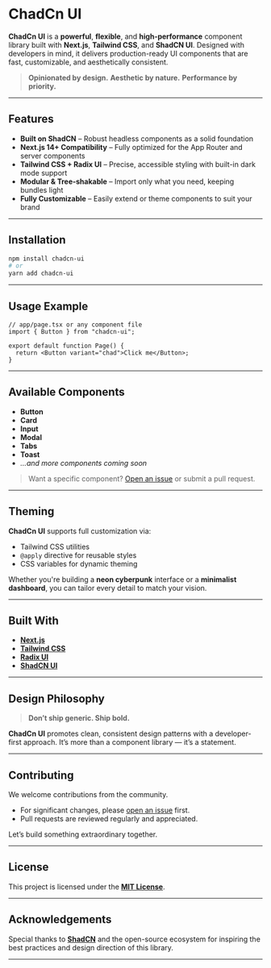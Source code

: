
# **ChadCn UI**

**ChadCn UI** is a **powerful**, **flexible**, and **high-performance** component library built with **Next.js**, **Tailwind CSS**, and **ShadCN UI**. Designed with developers in mind, it delivers production-ready UI components that are fast, customizable, and aesthetically consistent.

> **Opinionated by design.**
> **Aesthetic by nature.**
> **Performance by priority.**

---

## **Features**

* **Built on ShadCN** – Robust headless components as a solid foundation
* **Next.js 14+ Compatibility** – Fully optimized for the App Router and server components
* **Tailwind CSS + Radix UI** – Precise, accessible styling with built-in dark mode support
* **Modular & Tree-shakable** – Import only what you need, keeping bundles light
* **Fully Customizable** – Easily extend or theme components to suit your brand

---

## **Installation**

```bash
npm install chadcn-ui
# or
yarn add chadcn-ui
```

---

## **Usage Example**

```tsx
// app/page.tsx or any component file
import { Button } from "chadcn-ui";

export default function Page() {
  return <Button variant="chad">Click me</Button>;
}
```

---

## **Available Components**

* **Button**
* **Card**
* **Input**
* **Modal**
* **Tabs**
* **Toast**
* *...and more components coming soon*

> Want a specific component? [Open an issue](https://github.com/your-org/chadcn-ui/issues) or submit a pull request.

---

## **Theming**

**ChadCn UI** supports full customization via:

* Tailwind CSS utilities
* `@apply` directive for reusable styles
* CSS variables for dynamic theming

Whether you're building a **neon cyberpunk** interface or a **minimalist dashboard**, you can tailor every detail to match your vision.

---

## **Built With**

* [**Next.js**](https://nextjs.org/)
* [**Tailwind CSS**](https://tailwindcss.com/)
* [**Radix UI**](https://www.radix-ui.com/)
* [**ShadCN UI**](https://ui.shadcn.dev/)

---

## **Design Philosophy**

> **Don’t ship generic. Ship bold.**

**ChadCn UI** promotes clean, consistent design patterns with a developer-first approach. It’s more than a component library — it’s a statement.

---

## **Contributing**

We welcome contributions from the community.

* For significant changes, please [open an issue](https://github.com/your-org/chadcn-ui/issues) first.
* Pull requests are reviewed regularly and appreciated.

Let’s build something extraordinary together.

---

## **License**

This project is licensed under the [**MIT License**](./LICENSE).

---

## **Acknowledgements**

Special thanks to [**ShadCN**](https://ui.shadcn.dev/) and the open-source ecosystem for inspiring the best practices and design direction of this library.

---

